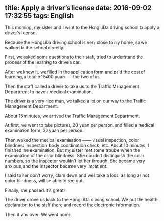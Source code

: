 title: Apply a driver’s license
date: 2016-09-02 17:32:55
tags: English
---
This morning, my sister and I went to the HongLiDa driving school to apply a driver’s license.

Because the HongLiDa driving school is very close to my home, so we walked to the school directly.

First, we asked some questions to their staff, tried to understand the process of the learning  to drive a car.

After we knew it, we filled in the application form and paid the cost of learning, a total of 5400 yuan——the two of us.

Then the staff called a driver to take us to the Traffic Management Department to have a medical examination.

The driver is a very nice man, we talked a lot on our way to the Traffic Management Department.

About 15 minutes, we arrived the Traffic Management Department.

At first, we went to take pictures, 20 yuan per person. and filled a medical examination form, 30 yuan per person.

Then walked the medical examination ——  visual inspection, color blindness inspection, body coordination check, etc. About 10 minutes, I finished the examination. But my sister met some trouble when the examination  of the color blindness. She couldn’t  distinguish the color numbers, so the inspector wouldn’t let her through. She became very anxious, and the inspector became very impatient.

I said to her don’t worry, clam down and well take a look. as long as not color blindness, will be able to see out.

Finally, she passed. It’s great!

The driver drove us back to the HongLiDa driving school. We put the health declaration to the staff there and record the electronic  information.

Then it was over. We went home.